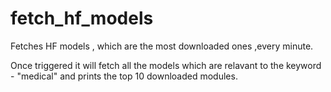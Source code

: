 # fetch_hf_models
Fetches HF models , which are the most downloaded ones ,every minute.

Once triggered it will fetch all the models which are relavant to the keyword - "medical" and prints the top 10 downloaded modules.

